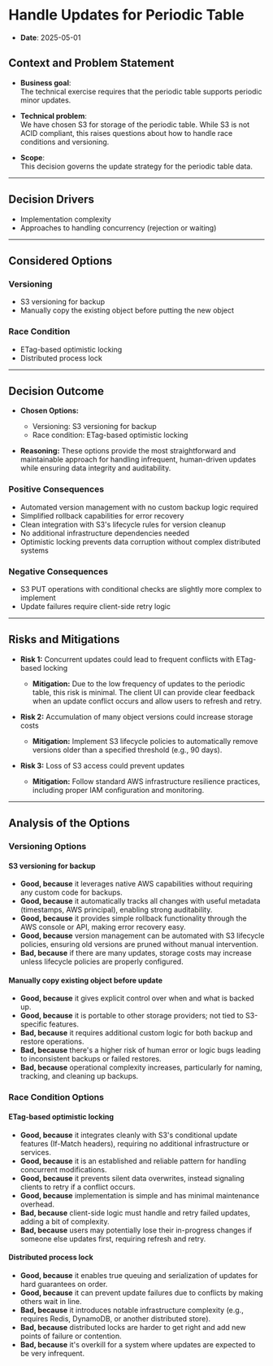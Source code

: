 # Handle Updates for Periodic Table

- **Date**: 2025-05-01

## Context and Problem Statement

- **Business goal**:  
  The technical exercise requires that the periodic table supports periodic minor updates.

- **Technical problem**:  
  We have chosen S3 for storage of the periodic table. While S3 is not ACID compliant, this raises questions about how to handle race conditions and versioning.

- **Scope**:  
  This decision governs the update strategy for the periodic table data.

---

## Decision Drivers

- Implementation complexity
- Approaches to handling concurrency (rejection or waiting)

---

## Considered Options

### Versioning

- S3 versioning for backup
- Manually copy the existing object before putting the new object

### Race Condition

- ETag-based optimistic locking
- Distributed process lock

---

## Decision Outcome

- **Chosen Options:**
    - Versioning: S3 versioning for backup
    - Race condition: ETag-based optimistic locking

- **Reasoning:** These options provide the most straightforward and maintainable approach for handling infrequent, human-driven updates while ensuring data integrity and auditability.

### Positive Consequences

- Automated version management with no custom backup logic required
- Simplified rollback capabilities for error recovery
- Clean integration with S3's lifecycle rules for version cleanup
- No additional infrastructure dependencies needed
- Optimistic locking prevents data corruption without complex distributed systems

### Negative Consequences

- S3 PUT operations with conditional checks are slightly more complex to implement
- Update failures require client-side retry logic

---

## Risks and Mitigations

- **Risk 1:** Concurrent updates could lead to frequent conflicts with ETag-based locking
    - **Mitigation:** Due to the low frequency of updates to the periodic table, this risk is minimal. The client UI can provide clear feedback when an update conflict occurs and allow users to refresh and retry.

- **Risk 2:** Accumulation of many object versions could increase storage costs
    - **Mitigation:** Implement S3 lifecycle policies to automatically remove versions older than a specified threshold (e.g., 90 days).

- **Risk 3:** Loss of S3 access could prevent updates
    - **Mitigation:** Follow standard AWS infrastructure resilience practices, including proper IAM configuration and monitoring.

---

## Analysis of the Options

### Versioning Options

#### S3 versioning for backup

- **Good, because** it leverages native AWS capabilities without requiring any custom code for backups.
- **Good, because** it automatically tracks all changes with useful metadata (timestamps, AWS principal), enabling strong auditability.
- **Good, because** it provides simple rollback functionality through the AWS console or API, making error recovery easy.
- **Good, because** version management can be automated with S3 lifecycle policies, ensuring old versions are pruned without manual intervention.
- **Bad, because** if there are many updates, storage costs may increase unless lifecycle policies are properly configured.

#### Manually copy existing object before update

- **Good, because** it gives explicit control over when and what is backed up.
- **Good, because** it is portable to other storage providers; not tied to S3-specific features.
- **Bad, because** it requires additional custom logic for both backup and restore operations.
- **Bad, because** there's a higher risk of human error or logic bugs leading to inconsistent backups or failed restores.
- **Bad, because** operational complexity increases, particularly for naming, tracking, and cleaning up backups.

### Race Condition Options

#### ETag-based optimistic locking

- **Good, because** it integrates cleanly with S3's conditional update features (If-Match headers), requiring no additional infrastructure or services.
- **Good, because** it is an established and reliable pattern for handling concurrent modifications.
- **Good, because** it prevents silent data overwrites, instead signaling clients to retry if a conflict occurs.
- **Good, because** implementation is simple and has minimal maintenance overhead.
- **Bad, because** client-side logic must handle and retry failed updates, adding a bit of complexity.
- **Bad, because** users may potentially lose their in-progress changes if someone else updates first, requiring refresh and retry.

#### Distributed process lock

- **Good, because** it enables true queuing and serialization of updates for hard guarantees on order.
- **Good, because** it can prevent update failures due to conflicts by making others wait in line.
- **Bad, because** it introduces notable infrastructure complexity (e.g., requires Redis, DynamoDB, or another distributed store).
- **Bad, because** distributed locks are harder to get right and add new points of failure or contention.
- **Bad, because** it's overkill for a system where updates are expected to be very infrequent.
